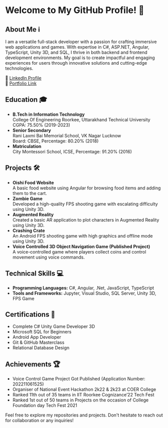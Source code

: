 # Welcome to My GitHub Profile! 👋

## About Me ℹ️
I am a versatile full-stack developer with a passion for crafting immersive web applications and games. With expertise in C#, ASP.NET, Angular, TypeScript, Unity 3D, and SQL, I thrive in both backend and frontend development environments. My goal is to create impactful and engaging experiences for users through innovative solutions and cutting-edge technologies.

🔗 [LinkedIn Profile](https://www.linkedin.com/in/vishal-tomar-90ba2a1a8/)  
🔗 [Portfolio Link](https://vishal1711tomar.github.io/Vishal-Tomar-Portfolio/)

## Education 🎓
- **B.Tech in Information Technology**  
  College Of Engineering Roorkee, Uttarakhand Technical University  
  CGPA: 75.50% (2019-2023)
- **Senior Secondary**  
  Rani Laxmi Bai Memorial School, VK Nagar Lucknow  
  Board: CBSE, Percentage: 80.20% (2018)
- **Matriculation**  
  City Montessori School, ICSE, Percentage: 91.20% (2016)

## Projects 🛠️
- **Oishi Food Website**  
  A basic food website using Angular for browsing food items and adding them to the cart.
- **Zombie Game**  
  Developed a high-quality FPS shooting game with escalating difficulty using Unity 3D.
- **Augmented Reality**  
  Created a basic AR application to plot characters in Augmented Reality using Unity 3D.
- **Crashing Crate**  
  An Android FPS shooting game with high graphics and offline mode using Unity 3D.
- **Voice Controlled 3D Object Navigation Game (Published Project)**  
  A voice-controlled game where players collect coins and control movement using voice commands.

## Technical Skills 💻
- **Programming Languages:** C#, Angular, .Net, JavaScript, TypeScript
- **Tools and Frameworks:** Jupyter, Visual Studio, SQL Server, Unity 3D, FPS Game

## Certifications 🏅
- Complete C# Unity Game Developer 3D
- Microsoft SQL for Beginners
- Android App Developer
- Git & GitHub Masterclass
- Relational Database Design

## Achievements 🏆
- Voice Control Game Project Got Published (Application Number: 202211061525)
- Organiser of National Event Hackathon 2k22 & 2k23 at COER College
- Ranked 11th out of 35 teams in IIT Roorkee Cognizance’22 Tech Fest
- Ranked 1st out of 50 teams in Projects on the occasion of College Foundation day Tech Fest 2021

Feel free to explore my repositories and projects. Don't hesitate to reach out for collaboration or any inquiries!



